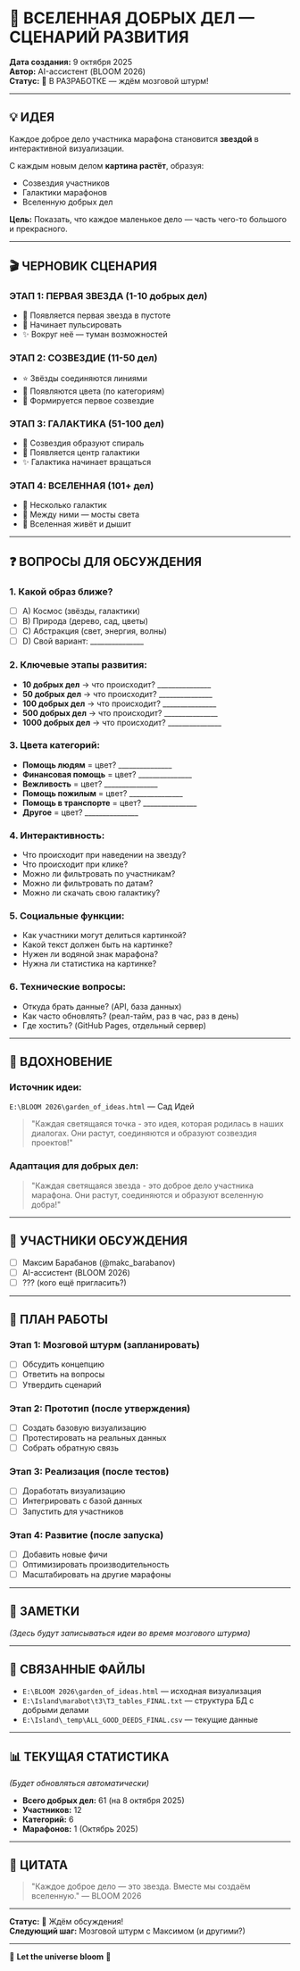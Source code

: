 # 🌌 ВСЕЛЕННАЯ ДОБРЫХ ДЕЛ — СЦЕНАРИЙ РАЗВИТИЯ

**Дата создания:** 9 октября 2025  
**Автор:** AI-ассистент (BLOOM 2026)  
**Статус:** 🚧 В РАЗРАБОТКЕ — ждём мозговой штурм!

---

## 💡 ИДЕЯ

Каждое доброе дело участника марафона становится **звездой** в интерактивной визуализации.

С каждым новым делом **картина растёт**, образуя:
- Созвездия участников
- Галактики марафонов
- Вселенную добрых дел

**Цель:** Показать, что каждое маленькое дело — часть чего-то большого и прекрасного.

---

## 🎬 ЧЕРНОВИК СЦЕНАРИЯ

### **ЭТАП 1: ПЕРВАЯ ЗВЕЗДА (1-10 добрых дел)**
- 🌟 Появляется первая звезда в пустоте
- 💫 Начинает пульсировать
- ✨ Вокруг неё — туман возможностей

### **ЭТАП 2: СОЗВЕЗДИЕ (11-50 дел)**
- ⭐ Звёзды соединяются линиями
- 🌈 Появляются цвета (по категориям)
- 🎨 Формируется первое созвездие

### **ЭТАП 3: ГАЛАКТИКА (51-100 дел)**
- 🌌 Созвездия образуют спираль
- 💫 Появляется центр галактики
- ✨ Галактика начинает вращаться

### **ЭТАП 4: ВСЕЛЕННАЯ (101+ дел)**
- 🌠 Несколько галактик
- 🌟 Между ними — мосты света
- 💚 Вселенная живёт и дышит

---

## ❓ ВОПРОСЫ ДЛЯ ОБСУЖДЕНИЯ

### **1. Какой образ ближе?**
- [ ] A) Космос (звёзды, галактики)
- [ ] B) Природа (дерево, сад, цветы)
- [ ] C) Абстракция (свет, энергия, волны)
- [ ] D) Свой вариант: _______________

### **2. Ключевые этапы развития:**
- **10 добрых дел** → что происходит? _______________
- **50 добрых дел** → что происходит? _______________
- **100 добрых дел** → что происходит? _______________
- **500 добрых дел** → что происходит? _______________
- **1000 добрых дел** → что происходит? _______________

### **3. Цвета категорий:**
- **Помощь людям** = цвет? _______________
- **Финансовая помощь** = цвет? _______________
- **Вежливость** = цвет? _______________
- **Помощь пожилым** = цвет? _______________
- **Помощь в транспорте** = цвет? _______________
- **Другое** = цвет? _______________

### **4. Интерактивность:**
- Что происходит при наведении на звезду?
- Что происходит при клике?
- Можно ли фильтровать по участникам?
- Можно ли фильтровать по датам?
- Можно ли скачать свою галактику?

### **5. Социальные функции:**
- Как участники могут делиться картинкой?
- Какой текст должен быть на картинке?
- Нужен ли водяной знак марафона?
- Нужна ли статистика на картинке?

### **6. Технические вопросы:**
- Откуда брать данные? (API, база данных)
- Как часто обновлять? (реал-тайм, раз в час, раз в день)
- Где хостить? (GitHub Pages, отдельный сервер)

---

## 🎨 ВДОХНОВЕНИЕ

### **Источник идеи:**
`E:\BLOOM 2026\garden_of_ideas.html` — Сад Идей

> "Каждая светящаяся точка - это идея, которая родилась в наших диалогах. Они растут, соединяются и образуют созвездия проектов!"

### **Адаптация для добрых дел:**
> "Каждая светящаяся звезда - это доброе дело участника марафона. Они растут, соединяются и образуют вселенную добра!"

---

## 👥 УЧАСТНИКИ ОБСУЖДЕНИЯ

- [ ] Максим Барабанов (@makc_barabanov)
- [ ] AI-ассистент (BLOOM 2026)
- [ ] ??? (кого ещё пригласить?)

---

## 📅 ПЛАН РАБОТЫ

### **Этап 1: Мозговой штурм** (запланировать)
- [ ] Обсудить концепцию
- [ ] Ответить на вопросы
- [ ] Утвердить сценарий

### **Этап 2: Прототип** (после утверждения)
- [ ] Создать базовую визуализацию
- [ ] Протестировать на реальных данных
- [ ] Собрать обратную связь

### **Этап 3: Реализация** (после тестов)
- [ ] Доработать визуализацию
- [ ] Интегрировать с базой данных
- [ ] Запустить для участников

### **Этап 4: Развитие** (после запуска)
- [ ] Добавить новые фичи
- [ ] Оптимизировать производительность
- [ ] Масштабировать на другие марафоны

---

## 💬 ЗАМЕТКИ

*(Здесь будут записываться идеи во время мозгового штурма)*

---

## 🔗 СВЯЗАННЫЕ ФАЙЛЫ

- `E:\BLOOM 2026\garden_of_ideas.html` — исходная визуализация
- `E:\Island\marabot\t3\T3_tables_FINAL.txt` — структура БД с добрыми делами
- `E:\Island\_temp\ALL_GOOD_DEEDS_FINAL.csv` — текущие данные

---

## 📊 ТЕКУЩАЯ СТАТИСТИКА

*(Будет обновляться автоматически)*

- **Всего добрых дел:** 61 (на 8 октября 2025)
- **Участников:** 12
- **Категорий:** 6
- **Марафонов:** 1 (Октябрь 2025)

---

## 🌸 ЦИТАТА

> "Каждое доброе дело — это звезда. Вместе мы создаём вселенную." 
> — BLOOM 2026

---

**Статус:** 🚧 Ждём обсуждения!  
**Следующий шаг:** Мозговой штурм с Максимом (и другими?)

---

🌌 **Let the universe bloom** 🌌



